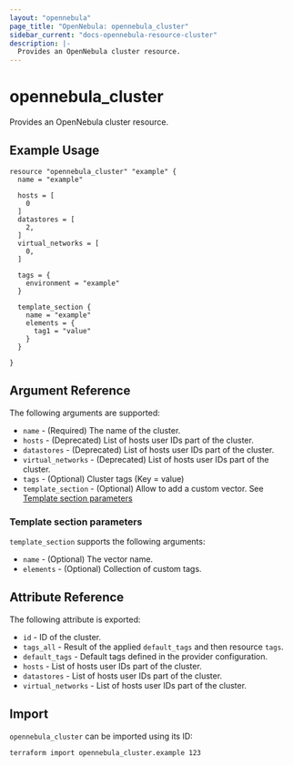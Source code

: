 ```yaml
---
layout: "opennebula"
page_title: "OpenNebula: opennebula_cluster"
sidebar_current: "docs-opennebula-resource-cluster"
description: |-
  Provides an OpenNebula cluster resource.
---
```


# opennebula_cluster

Provides an OpenNebula cluster resource.

## Example Usage

```hcl
resource "opennebula_cluster" "example" {
  name = "example"

  hosts = [
    0
  ]
  datastores = [
    2,
  ]
  virtual_networks = [
    0,
  ]

  tags = {
    environment = "example"
  }

  template_section {
    name = "example"
    elements = {
      tag1 = "value"
    }
  }

}
```

## Argument Reference

The following arguments are supported:

* `name` - (Required) The name of the cluster.
* `hosts` - (Deprecated) List of hosts user IDs part of the cluster.
* `datastores` - (Deprecated) List of hosts user IDs part of the cluster.
* `virtual_networks` - (Deprecated) List of hosts user IDs part of the cluster.
* `tags` - (Optional) Cluster tags (Key = value)
* `template_section` - (Optional) Allow to add a custom vector. See [Template section parameters](#template-section-parameters)

### Template section parameters

`template_section` supports the following arguments:

* `name` - (Optional) The vector name.
* `elements` - (Optional) Collection of custom tags.

## Attribute Reference

The following attribute is exported:

* `id` - ID of the cluster.
* `tags_all` - Result of the applied `default_tags` and then resource `tags`.
* `default_tags` - Default tags defined in the provider configuration.
* `hosts` - List of hosts user IDs part of the cluster.
* `datastores` - List of hosts user IDs part of the cluster.
* `virtual_networks` - List of hosts user IDs part of the cluster.

## Import

`opennebula_cluster` can be imported using its ID:

```shell
terraform import opennebula_cluster.example 123
```
